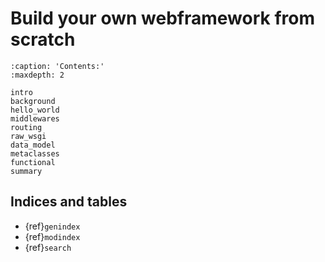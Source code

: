 # Build your own webframework from scratch

```{toctree}
:caption: 'Contents:'
:maxdepth: 2

intro
background
hello_world
middlewares
routing
raw_wsgi
data_model
metaclasses
functional
summary
```

## Indices and tables

- {ref}`genindex`
- {ref}`modindex`
- {ref}`search`
